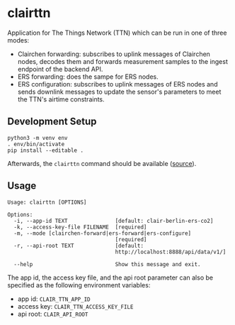 # clairttn

Application for The Things Network (TTN) which can be run in one of three modes:

* Clairchen forwarding: subscribes to uplink messages of Clairchen nodes,
  decodes them and forwards measurement samples to the ingest endpoint of the
  backend API.
* ERS forwarding: does the sampe for ERS nodes.
* ERS configuration: subscribes to uplink messages of ERS nodes and sends
  downlink messages to update the sensor's parameters to meet the TTN's airtime
  constraints.

## Development Setup

```
python3 -m venv env
. env/bin/activate
pip install --editable .
```

Afterwards, the `clairttn` command should be available
([source](https://click.palletsprojects.com/en/7.x/setuptools/#testing-the-script)).

## Usage

```
Usage: clairttn [OPTIONS]

Options:
  -i, --app-id TEXT               [default: clair-berlin-ers-co2]
  -k, --access-key-file FILENAME  [required]
  -m, --mode [clairchen-forward|ers-forward|ers-configure]
                                  [required]
  -r, --api-root TEXT             [default:
                                  http://localhost:8888/api/data/v1/]

  --help                          Show this message and exit.
```

The app id, the access key file, and the api root parameter can also be
specified as the following environment variables:

* app id: `CLAIR_TTN_APP_ID`
* access key: `CLAIR_TTN_ACCESS_KEY_FILE`
* api root: `CLAIR_API_ROOT`
